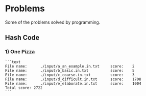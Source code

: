 # Problems

Some of the problems solved by programming.

## Hash Code

### 1) One Pizza

    ```text
    File name:      ./input/a_an_example.in.txt     score:    2         
    File name:      ./input/b_basic.in.txt          score:    5         
    File name:      ./input/c_coarse.in.txt         score:    3         
    File name:      ./input/d_difficult.in.txt      score:    1708      
    File name:      ./input/e_elaborate.in.txt      score:    1004      
    Total score: 2722
    ```

